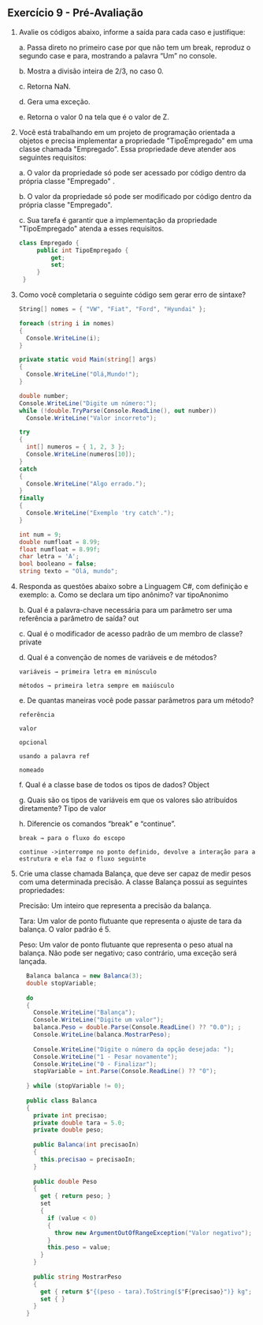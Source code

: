 ## Exercício 9 - Pré-Avaliação

1. Avalie os códigos abaixo, informe a saída para cada caso e justifique:

   a. Passa direto no primeiro case por que não tem um break, reproduz o segundo case e para, mostrando a palavra “Um” no console.
   
   b. Mostra a divisão inteira de 2/3, no caso 0.

   c. Retorna NaN.

   d. Gera uma exceção.

   e. Retorna o valor 0 na tela que é o valor de Z.

2. Você está trabalhando em um projeto de programação orientada a objetos e precisa implementar a propriedade "TipoEmpregado" em uma classe chamada "Empregado". Essa propriedade deve atender aos seguintes requisitos:

   a. O valor da propriedade só pode ser acessado por código dentro da própria classe "Empregado" .

   b. O valor da propriedade só pode ser modificado por código dentro da própria classe "Empregado".

   c. Sua tarefa é garantir que a implementação da propriedade "TipoEmpregado" atenda a esses requisitos.
   
   ```csharp
   class Empregado {
    	public int TipoEmpregado {
    		get;
    		set;
    	}
    }
   ```
  
4. Como você completaria o seguinte código sem gerar erro de sintaxe?

   
    ```csharp
    String[] nomes = { "VW", "Fiat", "Ford", "Hyundai" };

    foreach (string i in nomes)
    {
      Console.WriteLine(i);
    }
    ```

    ```csharp
    private static void Main(string[] args)
    {
      Console.WriteLine("Olá,Mundo!");
    }
    ```

    ```csharp
    double number;
    Console.WriteLine("Digite um número:");
    while (!double.TryParse(Console.ReadLine(), out number))
      Console.WriteLine("Valor incorreto");
    ```

    ```csharp
    try
    {
      int[] numeros = { 1, 2, 3 };
      Console.WriteLine(numeros[10]);
    }
    catch
    {
      Console.WriteLine("Algo errado.");
    }
    finally
    {
      Console.WriteLine("Exemplo 'try catch'.");
    }
    ```

    ```csharp
    int num = 9;
    double numfloat = 8.99;
    float numfloat = 8.99f;
    char letra = 'A';
    bool booleano = false;
    string texto = "Olá, mundo";
    ```

5. Responda as questões abaixo sobre a Linguagem C#, com definição e exemplo:
   a. Como se declara um tipo anônimo? var tipoAnonimo
   
   b. Qual é a palavra-chave necessária para um parâmetro ser uma referência a parâmetro de saída? out

   c. Qual é o modificador de acesso padrão de um membro de classe? private

   d. Qual é a convenção de nomes de variáveis e de métodos?
   
       variáveis → primeira letra em minúsculo

       métodos → primeira letra sempre em maiúsculo

   e. De quantas maneiras você pode passar parâmetros para um método?

       referência

       valor

       opcional

       usando a palavra ref

       nomeado

   f. Qual é a classe base de todos os tipos de dados? Object     

   g. Quais são os tipos de variáveis em que os valores são atribuídos diretamente? Tipo de valor

   h. Diferencie os comandos “break” e “continue”.

       break → para o fluxo do escopo 
        
       continue ->interrompe no ponto definido, devolve a interação para a estrutura e ela faz o fluxo seguinte
   

6. Crie uma classe chamada Balança, que deve ser capaz de medir pesos com uma determinada precisão. A classe Balança possui as seguintes propriedades:

   Precisão: Um inteiro que representa a precisão da balança.

   Tara: Um valor de ponto flutuante que representa o ajuste de tara da balança. O valor padrão é 5.

   Peso: Um valor de ponto flutuante que representa o peso atual na balança. Não pode ser negativo; caso contrário, uma exceção será lançada.

    ```csharp
      Balanca balanca = new Balanca(3);
      double stopVariable;
      
      do
      {
        Console.WriteLine("Balança");
        Console.WriteLine("Digite um valor");
        balanca.Peso = double.Parse(Console.ReadLine() ?? "0.0"); ;
        Console.WriteLine(balanca.MostrarPeso);
      
        Console.WriteLine("Digite o número da opção desejada: ");
        Console.WriteLine("1 - Pesar novamente");
        Console.WriteLine("0 - Finalizar");
        stopVariable = int.Parse(Console.ReadLine() ?? "0");
      
      } while (stopVariable != 0);
      
      public class Balanca
      {
        private int precisao;
        private double tara = 5.0;
        private double peso;
      
        public Balanca(int precisaoIn)
        {
          this.precisao = precisaoIn;
        }
      
        public double Peso
        {
          get { return peso; }
          set
          {
            if (value < 0)
            {
              throw new ArgumentOutOfRangeException("Valor negativo");
            }
            this.peso = value;
          }
        }
      
        public string MostrarPeso
        {
          get { return $"{(peso - tara).ToString($"F{precisao}")} kg"; }
          set { }
        }
      }
    ``` 
